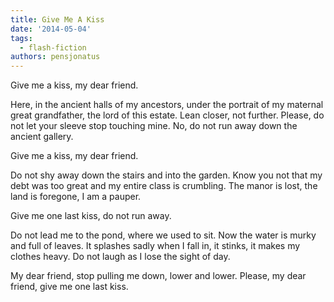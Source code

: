 ```yaml
---
title: Give Me A Kiss
date: '2014-05-04'
tags:
  - flash-fiction
authors: pensjonatus
---
```


Give me a kiss, my dear friend.

Here, in the ancient halls of my ancestors, under the portrait of my maternal
great grandfather, the lord of this estate. Lean closer, not further. Please, do
not let your sleeve stop touching mine. No, do not run away down the ancient
gallery.

<!-- truncate -->

Give me a kiss, my dear friend.

Do not shy away down the stairs and into the garden. Know you not that my debt
was too great and my entire class is crumbling. The manor is lost, the land is
foregone, I am a pauper.

Give me one last kiss, do not run away.

Do not lead me to the pond, where we used to sit. Now the water is murky and
full of leaves. It splashes sadly when I fall in, it stinks, it makes my clothes
heavy. Do not laugh as I lose the sight of day.

My dear friend, stop pulling me down, lower and lower. Please, my dear friend,
give me one last kiss.
